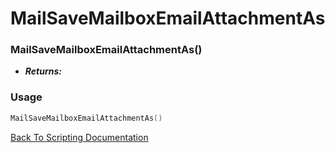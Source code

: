 # MailSaveMailboxEmailAttachmentAs

### MailSaveMailboxEmailAttachmentAs()
- ***Returns:*** 

### Usage

```Lua
MailSaveMailboxEmailAttachmentAs()
```


[Back To Scripting Documentation](../README.md)
